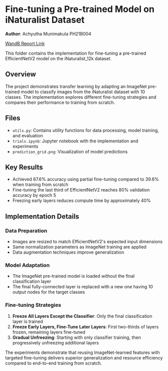 # Fine-tuning a Pre-trained Model on iNaturalist Dataset

**Author**: Achyutha Munimakula PH21B004

[WandB Report Link](https://wandb.ai/bullseye2608-indian-institute-of-technology-madras/inaturalist-cnn/reports/DA6401-Assignment-2-Submission--VmlldzoxMjM2MDc4MQ)

This folder contains the implementation for fine-tuning a pre-trained EfficientNetV2 model on the iNaturalist_12k dataset.

## Overview

The project demonstrates transfer learning by adapting an ImageNet pre-trained model to classify images from the iNaturalist dataset with 10 classes. The implementation explores different fine-tuning strategies and compares their performance to training from scratch.

## Files

- `utils.py`: Contains utility functions for data processing, model training, and evaluation
- `trials.ipynb`: Jupyter notebook with the implementation and experiments
- `prediction_grid.png`: Visualization of model predictions

## Key Results

- Achieved 87.6% accuracy using partial fine-tuning compared to 39.6% when training from scratch
- Fine-tuning the last third of EfficientNetV2 reaches 80% validation accuracy by epoch 5
- Freezing early layers reduces compute time by approximately 40%

## Implementation Details

### Data Preparation

- Images are resized to match EfficientNetV2's expected input dimensions
- Same normalization parameters as ImageNet training are applied
- Data augmentation techniques improve generalization

### Model Adaptation

- The ImageNet pre-trained model is loaded without the final classification layer
- The final fully-connected layer is replaced with a new one having 10 output nodes for the target classes

### Fine-tuning Strategies

1. **Freeze All Layers Except the Classifier**: Only the final classification layer is trained
2. **Freeze Early Layers, Fine-Tune Later Layers**: First two-thirds of layers frozen, remaining layers fine-tuned
3. **Gradual Unfreezing**: Starting with only classifier training, then progressively unfreezing additional layers

The experiments demonstrate that reusing ImageNet-learned features with targeted fine-tuning delivers superior generalization and resource efficiency compared to end-to-end training from scratch.
